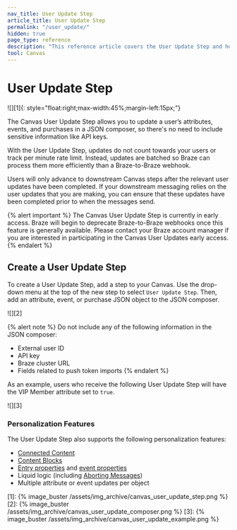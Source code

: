 ```yaml
---
nav_title: User Update Step
article_title: User Update Step
permalink: "/user_update/"
hidden: true
page_type: reference
description: "This reference article covers the User Update Step and how to use them in your Canvases."
tool: Canvas
---
```


# User Update Step

![][1]{: style="float:right;max-width:45%;margin-left:15px;"}

The Canvas User Update Step allows you to update a user’s attributes, events, and purchases in a JSON composer, so there's no need to include sensitive information like API keys.

With the User Update Step, updates do not count towards your users or track per minute rate limit. Instead, updates are batched so Braze can process them more efficiently than a Braze-to-Braze webhook.

Users will only advance to downstream Canvas steps after the relevant user updates have been completed. If your downstream messaging relies on the user updates that you are making, you can ensure that these updates have been completed prior to when the messages send.

{% alert important %}
The Canvas User Update Step is currently in early access. Braze will begin to deprecate Braze-to-Braze webhooks once this feature is generally available. Please contact your Braze account manager if you are interested in participating in the Canvas User Updates early access.
{% endalert %}

## Create a User Update Step

To create a User Update Step, add a step to your Canvas. Use the drop-down menu at the top of the new step to select `User Update Step`. Then, add an attribute, event, or purchase JSON object to the JSON composer.

![][2] 

{% alert note %}
Do not include any of the following information in the JSON composer:
* External user ID
* API key
* Braze cluster URL
* Fields related to push token imports
{% endalert %}

As an example, users who receive the following User Update Step will have the VIP Member attribute set to `true`.

![][3]

### Personalization Features

The User Update Step also supports the following personalization features: 
* [Connected Content]({{site.baseurl}}/user_guide/personalization_and_dynamic_content/connected_content/) 
* [Content Blocks]({{site.baseurl}}/user_guide/engagement_tools/templates_and_media/content_blocks/)
* [Entry properties]({{site.baseurl}}/user_guide/engagement_tools/canvas/create_a_canvas/canvas_persistent_entry_properties/) and [event properties]({{site.baseurl}}/user_guide/data_and_analytics/custom_data/custom_events/)
* Liquid logic (including [Aborting Messages]({{site.baseurl}}/user_guide/personalization_and_dynamic_content/liquid/aborting_messages/))
* Multiple attribute or event updates per object


[1]: {% image_buster /assets/img_archive/canvas_user_update_step.png %} 
[2]: {% image_buster /assets/img_archive/canvas_user_update_composer.png %} 
[3]: {% image_buster /assets/img_archive/canvas_user_update_example.png %} 
